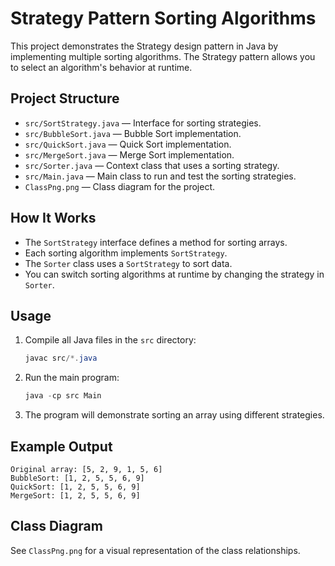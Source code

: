 # Strategy Pattern Sorting Algorithms

This project demonstrates the Strategy design pattern in Java by implementing multiple sorting algorithms. The Strategy pattern allows you to select an algorithm's behavior at runtime.

## Project Structure

- `src/SortStrategy.java` — Interface for sorting strategies.
- `src/BubbleSort.java` — Bubble Sort implementation.
- `src/QuickSort.java` — Quick Sort implementation.
- `src/MergeSort.java` — Merge Sort implementation.
- `src/Sorter.java` — Context class that uses a sorting strategy.
- `src/Main.java` — Main class to run and test the sorting strategies.
- `ClassPng.png` — Class diagram for the project.

## How It Works

- The `SortStrategy` interface defines a method for sorting arrays.
- Each sorting algorithm implements `SortStrategy`.
- The `Sorter` class uses a `SortStrategy` to sort data.
- You can switch sorting algorithms at runtime by changing the strategy in `Sorter`.

## Usage

1. Compile all Java files in the `src` directory:
   ```powershell
   javac src/*.java
   ```
2. Run the main program:
   ```powershell
   java -cp src Main
   ```
3. The program will demonstrate sorting an array using different strategies.

## Example Output
```
Original array: [5, 2, 9, 1, 5, 6]
BubbleSort: [1, 2, 5, 5, 6, 9]
QuickSort: [1, 2, 5, 5, 6, 9]
MergeSort: [1, 2, 5, 5, 6, 9]
```

## Class Diagram
See `ClassPng.png` for a visual representation of the class relationships.


